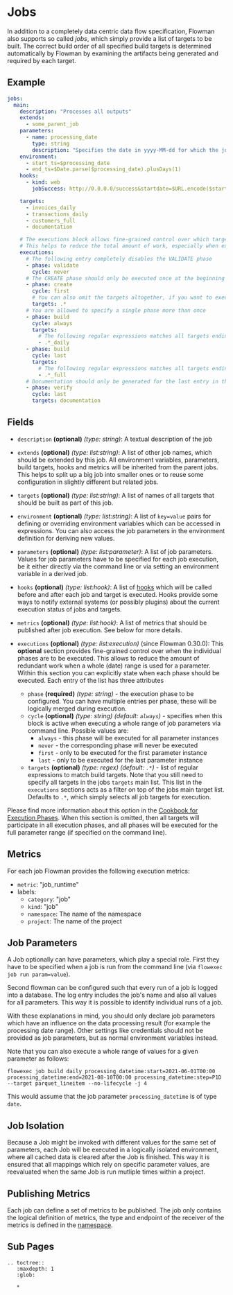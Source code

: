 # Jobs

In addition to a completely data centric data flow specification, Flowman also supports so called *jobs*, which simply
provide a list of targets to be built. The correct build order of all specified build targets is determined
automatically by Flowman by examining the artifacts being generated and required by each target. 


## Example
```yaml
jobs:
  main:
    description: "Processes all outputs"
    extends:
      - some_parent_job
    parameters:
      - name: processing_date
        type: string
        description: "Specifies the date in yyyy-MM-dd for which the job will be run"
    environment:
      - start_ts=$processing_date
      - end_ts=$Date.parse($processing_date).plusDays(1)
    hooks:
      - kind: web
        jobSuccess: http://0.0.0.0/success&startdate=$URL.encode($start_ts)&enddate=$URL.encode($end_ts)&period=$processing_duration&force=$force

    targets:
      - invoices_daily
      - transactions_daily
      - customers_full
      - documentation

    # The executions block allows fine-grained control over which targets should participate in which execution phase.
    # This helps to reduce the total amount of work, especially when executing parameter ranges.
    executions:
      # The following entry completely disables the VALIDATE phase
      - phase: validate
        cycle: never
      # The CREATE phase should only be executed once at the beginning of each parameter range
      - phase: create
        cycle: first
        # You can also omit the targets altogether, if you want to execute all of them. 
        targets: .*
      # You are allowed to specify a single phase more than once
      - phase: build
        cycle: always
        targets:
          # The following regular expressions matches all targets ending with "_daily"
          - .*_daily
      - phase: build
        cycle: last
        targets:
          # The following regular expressions matches all targets ending with "_full"
          - .*_full
      # Documentation should only be generated for the last entry in the execution sequence
      - phase: verify
        cycle: last
        targets: documentation
```

## Fields
* `description` **(optional)** *(type: string)*: 
A textual description of the job

* `extends` **(optional)** *(type: list:string)*:
A list of other job names, which should be extended by this job. All environment variables, parameters, build targets,
hooks and metrics will be inherited from the parent jobs. This helps to split up a big job into smaller ones or to
reuse some configuration in slightly different but related jobs.

* `targets` **(optional)** *(type: list:string)*:
A list of names of all targets that should be built as part of this job.
 
* `environment` **(optional)** *(type: list:string)*:
A list of `key=value` pairs for defining or overriding environment variables which can be accessed in expressions. 
You can also access the job parameters in the environment definition for deriving new values.
 
* `parameters` **(optional)** *(type: list:parameter)*:
A list of job parameters. Values for job parameters have to be specified for each job execution, be it either directly 
via the command line or via setting an environment variable in a derived job.
 
* `hooks` **(optional)** *(type: list:hook)*:
A list of [hooks](../hooks/index.md) which will be called before and after each job and target is executed. Hooks provide some ways to
notify external systems (or possibly plugins) about the current execution status of jobs and targets.
 
* `metrics` **(optional)** *(type: list:hook)*:
A list of metrics that should be published after job execution. See below for more details.

* `executions` **(optional)** *(type: list:execution)* (since Flowman 0.30.0):
This **optional** section provides fine-grained control over when the individual phases are to be executed. This allows 
to reduce the amount of redundant work when a whole (date) range is used for a parameter. Within this section you can 
explicitly state when each phase should be executed. Each entry of the list has three attributes
  * `phase` **(required)** *(type: string)* - the execution phase to be configured. You can have multiple entries
    per phase, these will be logically merged during execution.
  * `cycle` **(optional)** *(type: string)* *(default: `always`)* - specifies when this block is active when
    executing a whole range of job parameters via command line. Possible values are:
    * `always` - this phase will be executed for all parameter instances
    * `never` - the corresponding phase will never be executed
    * `first` - only to be executed for the first parameter instance
    * `last` - only to be executed for the last parameter instance
  * `targets` **(optional)** *(type: regex)* *(default: `.*`)* - list of regular expressions to match build targets.
    Note that you still need to specify all targets in the jobs `targets` main
    list. This list in the `executions` sections acts as a filter on top of the jobs  main target list. Defaults to `.*`,
    which simply selects all job targets for execution.

Please find more information about this option in the [Cookbook for Execution Phases](../../cookbook/execution-phases.md).
When this section is omitted, then all targets will participate in all execution phases, and all phases will be
executed for the full parameter range (if specified on the command line).


## Metrics

For each job Flowman provides the following execution metrics:
* `metric`: "job_runtime"
* labels: 
  * `category`: "job"
  * `kind`: "job"
  * `namespace`: The name of the namespace
  * `project`: The name of the project 


## Job Parameters

A Job optionally can have parameters, which play a special role. First they have to be specified when a job is run from 
the command line (via `flowexec job run param=value`).

Second flowman can be configured such that every run of a job is logged into a database. The log entry includes the 
job's name and also all values for all parameters. This way it is possible to identify individual runs of a job.

With these explanations in mind, you should only declare job parameters which have an influence on the data processing 
result (for example the processing date range). Other settings like credentials should not be provided as job 
parameters, but as normal environment variables instead.

Note that you can also execute a whole range of values for a given parameter as follows:
```shell
flowexec job build daily processing_datetime:start=2021-06-01T00:00 processing_datetime:end=2021-08-10T00:00 processing_datetime:step=P1D --target parquet_lineitem --no-lifecycle -j 4
```
This would assume that the job parameter `processing_datetime` is of type `date`.


## Job Isolation

Because a Job might be invoked with different values for the same set of parameters, each 
Job will be executed in a logically isolated environment, where all cached data is cleared
after the Job is finished. This way it is ensured that all mappings which rely on specific
parameter values, are reevaluated when the same Job is run mutliple times within a project.


## Publishing Metrics

Each job can define a set of metrics to be published. The job only contains the logical definition of metrics,
the type and endpoint of the receiver of the metrics is defined in the [namespace](../namespace.md).


## Sub Pages
```eval_rst
.. toctree::
   :maxdepth: 1
   :glob:

   *
```
